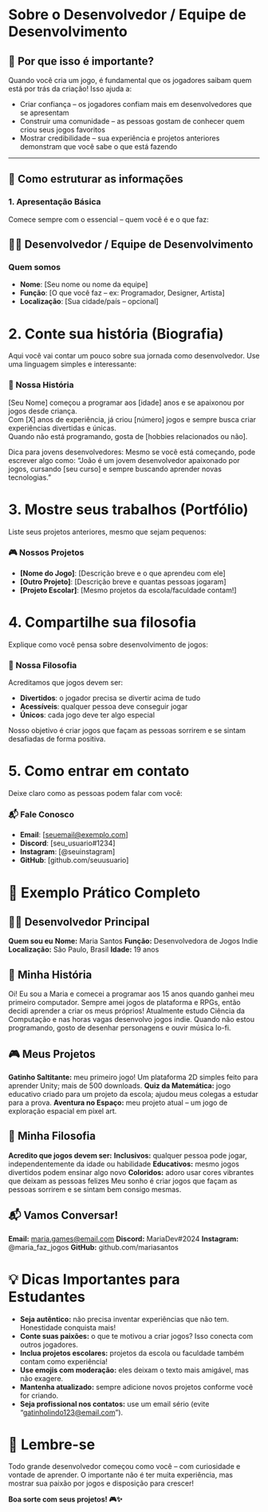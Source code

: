 # Sobre o Desenvolvedor / Equipe de Desenvolvimento

## 🎯 Por que isso é importante?

Quando você cria um jogo, é fundamental que os jogadores saibam quem está por trás da criação! Isso ajuda a:

- Criar confiança – os jogadores confiam mais em desenvolvedores que se apresentam  
- Construir uma comunidade – as pessoas gostam de conhecer quem criou seus jogos favoritos  
- Mostrar credibilidade – sua experiência e projetos anteriores demonstram que você sabe o que está fazendo  

---

## 📝 Como estruturar as informações

### 1. Apresentação Básica

Comece sempre com o essencial – quem você é e o que faz:

## 👨‍💻 Desenvolvedor / Equipe de Desenvolvimento

### Quem somos
- **Nome**: [Seu nome ou nome da equipe]
- **Função**: [O que você faz – ex: Programador, Designer, Artista]
- **Localização**: [Sua cidade/país – opcional]

# 2. Conte sua história (Biografia)
Aqui você vai contar um pouco sobre sua jornada como desenvolvedor. Use uma linguagem simples e interessante:

### 📖 Nossa História
[Seu Nome] começou a programar aos [idade] anos e se apaixonou por jogos desde criança.  
Com [X] anos de experiência, já criou [número] jogos e sempre busca criar experiências divertidas e únicas.  
Quando não está programando, gosta de [hobbies relacionados ou não].

Dica para jovens desenvolvedores: Mesmo se você está começando, pode escrever algo como: “João é um jovem desenvolvedor apaixonado por jogos, cursando [seu curso] e sempre buscando aprender novas tecnologias.”

# 3. Mostre seus trabalhos (Portfólio)
Liste seus projetos anteriores, mesmo que sejam pequenos:
### 🎮 Nossos Projetos
- **[Nome do Jogo]**: [Descrição breve e o que aprendeu com ele]
- **[Outro Projeto]**: [Descrição breve e quantas pessoas jogaram]
- **[Projeto Escolar]**: [Mesmo projetos da escola/faculdade contam!]

# 4. Compartilhe sua filosofia
Explique como você pensa sobre desenvolvimento de jogos:
### 🌟 Nossa Filosofia
Acreditamos que jogos devem ser:
- **Divertidos**: o jogador precisa se divertir acima de tudo  
- **Acessíveis**: qualquer pessoa deve conseguir jogar  
- **Únicos**: cada jogo deve ter algo especial

Nosso objetivo é criar jogos que façam as pessoas sorrirem e se sintam desafiadas de forma positiva.

# 5. Como entrar em contato
Deixe claro como as pessoas podem falar com você:
### 📬 Fale Conosco
- **Email**: [seuemail@exemplo.com]  
- **Discord**: [seu_usuario#1234]  
- **Instagram**: [@seuinstagram]  
- **GitHub**: [github.com/seuusuario]

# 🌟 Exemplo Prático Completo
## 👨‍💻 Desenvolvedor Principal
**Quem sou eu**
**Nome:** Maria Santos
**Função:** Desenvolvedora de Jogos Indie
**Localização:** São Paulo, Brasil
**Idade:** 19 anos

## 📖 Minha História
Oi! Eu sou a Maria e comecei a programar aos 15 anos quando ganhei meu primeiro computador.
Sempre amei jogos de plataforma e RPGs, então decidi aprender a criar os meus próprios!
Atualmente estudo Ciência da Computação e nas horas vagas desenvolvo jogos indie.
Quando não estou programando, gosto de desenhar personagens e ouvir música lo-fi.

## 🎮 Meus Projetos
**Gatinho Saltitante:** meu primeiro jogo! Um plataforma 2D simples feito para aprender Unity; mais de 500 downloads.
**Quiz da Matemática:** jogo educativo criado para um projeto da escola; ajudou meus colegas a estudar para a prova.
**Aventura no Espaço:** meu projeto atual – um jogo de exploração espacial em pixel art.

## 🌟 Minha Filosofia
**Acredito que jogos devem ser:**
**Inclusivos:** qualquer pessoa pode jogar, independentemente da idade ou habilidade
**Educativos:** mesmo jogos divertidos podem ensinar algo novo
**Coloridos:** adoro usar cores vibrantes que deixam as pessoas felizes
Meu sonho é criar jogos que façam as pessoas sorrirem e se sintam bem consigo mesmas.

## 📬 Vamos Conversar!
**Email:** maria.games@email.com
**Discord:** MariaDev#2024
**Instagram:** @maria_faz_jogos
**GitHub:** github.com/mariasantos

# 💡 Dicas Importantes para Estudantes
- **Seja autêntico:** não precisa inventar experiências que não tem. Honestidade conquista mais!
- **Conte suas paixões:** o que te motivou a criar jogos? Isso conecta com outros jogadores.
- **Inclua projetos escolares:** projetos da escola ou faculdade também contam como experiência!
- **Use emojis com moderação:** eles deixam o texto mais amigável, mas não exagere.
- **Mantenha atualizado:** sempre adicione novos projetos conforme você for criando.
- **Seja profissional nos contatos:** use um email sério (evite “gatinholindo123@email.com”).

# 🚀 Lembre-se
Todo grande desenvolvedor começou como você – com curiosidade e vontade de aprender.
O importante não é ter muita experiência, mas mostrar sua paixão por jogos e disposição para crescer!

**Boa sorte com seus projetos! 🎮✨**